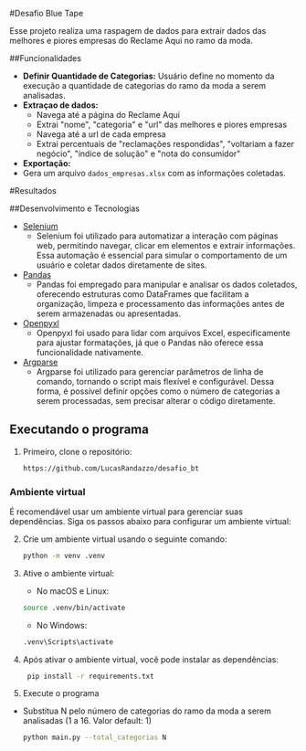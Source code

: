 #Desafio Blue Tape

Esse projeto realiza uma raspagem de dados para extrair dados das melhores e piores empresas do Reclame Aqui no ramo da moda.

##Funcionalidades
- **Definir Quantidade de Categorias:** Usuário define no momento da execução a quantidade de categorias do ramo da moda a serem analisadas.
- **Extraçao de dados:**
  - Navega até a página do Reclame Aqui 
  - Extrai "nome", "categoria" e "url" das melhores e piores empresas
  - Navega até a url de cada empresa
  - Extrai percentuais de "reclamações respondidas", "voltariam a fazer negócio", "índice de solução" e "nota do consumidor"
-  **Exportação:**
  - Gera um arquivo `dados_empresas.xlsx` com as informações coletadas.

#Resultados

##Desenvolvimento e Tecnologias
- [Selenium](https://selenium-python.readthedocs.io/)
  - Selenium foi utilizado para automatizar a interação com páginas web, permitindo navegar, clicar em elementos e extrair informações. Essa automação é essencial para simular o comportamento de um usuário e coletar dados diretamente de sites.
- [Pandas](https://pandas.pydata.org/docs/)
  - Pandas foi empregado para manipular e analisar os dados coletados, oferecendo estruturas como DataFrames que facilitam a organização, limpeza e processamento das informações antes de serem armazenadas ou apresentadas.
- [Openpyxl](https://openpyxl.readthedocs.io/en/stable/)
  - Openpyxl foi usado para lidar com arquivos Excel, especificamente para ajustar formatações, já que o Pandas não oferece essa funcionalidade nativamente.
- [Argparse](https://docs.python.org/3/library/argparse.html)
  - Argparse foi utilizado para gerenciar parâmetros de linha de comando, tornando o script mais flexível e configurável. Dessa forma, é possível definir opções como o número de categorias a serem processadas, sem precisar alterar o código diretamente.

## Executando o programa
1. Primeiro, clone o repositório:

    ```bash
    https://github.com/LucasRandazzo/desafio_bt
    ```
### Ambiente virtual

É recomendável usar um ambiente virtual para gerenciar suas dependências. Siga os passos abaixo para configurar um ambiente virtual:

2. Crie um ambiente virtual usando o seguinte comando:

    ```bash
    python -m venv .venv
    ```

3. Ative o ambiente virtual:
   - No macOS e Linux:

    ```bash
    source .venv/bin/activate
    ```
   - No Windows:

    ```bash
    .venv\Scripts\activate
    ```

4. Após ativar o ambiente virtual, você pode instalar as dependências:
   ```bash
    pip install -r requirements.txt
    ```
5. Execute o programa
- Substitua N pelo número de categorias do ramo da moda a serem analisadas (1 a 16. Valor default: 1)
    ```bash
    python main.py --total_categorias N
    ```
